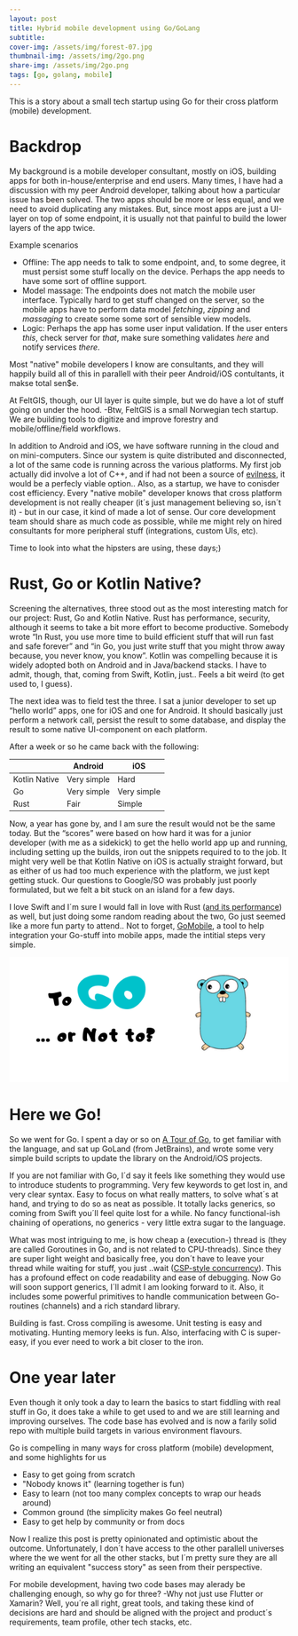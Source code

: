 ```yaml
---
layout: post
title: Hybrid mobile development using Go/GoLang
subtitle: 
cover-img: /assets/img/forest-07.jpg
thumbnail-img: /assets/img/2go.png
share-img: /assets/img/2go.png
tags: [go, golang, mobile]
---
```


This is a story about a small tech startup using Go for their cross platform (mobile) development. 

# Backdrop

My background is a mobile developer consultant, mostly on iOS, building apps for both in-house/enterprise and end users. Many times, I have had a discussion with my peer Android developer, talking about how a particular issue has been solved. The two apps should be more or less equal, and we need to avoid duplicating any mistakes. But, since most apps are just a UI-layer on top of some endpoint, it is usually not that painful to build the lower layers of the app twice. 

Example scenarios

* Offline: The app needs to talk to some endpoint, and, to some degree, it must persist some stuff locally on the device. Perhaps the app needs to have some sort of offline support. 
* Model massage: The endpoints does not match the mobile user interface. Typically hard to get stuff changed on the server, so the mobile apps have to perform data model *fetching*, *zipping* and *massaging* to create some some sort of sensible view models.
* Logic: Perhaps the app has some user input validation. If the user enters *this*, check server for *that*, make sure something validates *here* and notify services *there*.  

Most "native" mobile developers I know are consultants, and they will happily build all of this in parallell with their peer Android/iOS contultants, it makse total sen$e.  

At FeltGIS, though, our UI layer is quite simple, but we do have a lot of stuff going on under the hood. -Btw, FeltGIS is a small Norwegian tech startup. We are building tools to digitize and improve forestry and mobile/offline/field workflows. 

In addition to Android and iOS, we have software running in the cloud and on mini-computers. Since our system is quite distributed and disconnected, a lot of the same code is running across the various platforms. My first job actually did involve a lot of C++, and if had not been a source of [evilness](https://sites.google.com/site/dustingetz/dev/cpp-is-evil), it would be a perfecly viable option.. Also, as a startup, we have to conisder cost efficiency. Every "native mobile" developer knows that cross platform development is not really cheaper (it´s just management believing so, isn´t it) - but in our case, it kind of made a lot of sense. Our core development team should share as much code as possible, while me might rely on hired consultants for more peripheral stuff (integrations, custom UIs, etc).

Time to look into what the hipsters are using, these days;)

# Rust, Go or Kotlin Native?

Screening the alternatives, three stood out as the most interesting match for our project: Rust, Go and Kotlin Native. Rust has performance, security, although it seems to take a bit more effort to become productive. Somebody wrote “In Rust, you use more time to build efficient stuff that will run fast and safe forever” and “in Go, you just write stuff that you might throw away because, you never know, you know”. Kotlin was compelling because it is widely adopted both on Android and in Java/backend stacks. I have to admit, though, that, coming from Swift, Kotlin, just.. Feels a bit weird (to get used to, I guess). 

The next idea was to field test the three.  I sat a junior developer to set up “hello world” apps, one for iOS and one for Android. It should basically just perform a network call, persist the result to some database, and display the result to some native UI-component on each platform. 

After a week or so he came back with the following:

|               | Android     | iOS         |
| ------------- | ----------- | ----------- |
| Kotlin Native | Very simple | Hard        |
| Go            | Very simple | Very simple |
| Rust          | Fair        | Simple      |

Now, a year has gone by, and I am sure the result would not be the same today. But the “scores” were based on how hard it was for a junior developer (with me as a sidekick) to get the hello world app up and running, including setting up the builds, iron out the snippets required to to the job. It might very well be that Kotlin Native on iOS is actually straight forward, but as either of us had too much experience with the platform, we just kept getting stuck. Our questions to Google/SO was probably just poorly formulated, but we felt a bit stuck on an island for a few days. 

I love Swift and I´m sure I would fall in love with Rust ([and its performance](https://benchmarksgame-team.pages.debian.net/benchmarksgame/fastest/go-rust.html)) as well, but just doing some random reading about the two, Go just seemed like a more fun party to attend.. Not to forget, [GoMobile](https://pkg.go.dev/golang.org/x/mobile/cmd/gomobile), a tool to help integration your Go-stuff into mobile apps, made the intitial steps very simple. 

![](/assets/img/2go.png)

# Here we Go!

So we went for Go. I spent a day or so on [A Tour of Go](https://tour.golang.org/welcome/1), to get familiar with the language, and sat up GoLand (from JetBrains), and wrote some very simple build scripts to update the library on the Android/iOS projects. 

If you are not familiar with Go, I´d say it feels like something they would use to introduce students to programming. Very few keywords to get lost in, and very clear syntax. Easy to focus on what really matters, to solve what´s at hand, and trying to do so as neat as possible. It totally lacks generics, so coming from Swift you´ll feel quite lost for a while. No fancy functional-ish chaining of operations, no generics - very little extra sugar to the language. 

What was most intriguing to me, is how cheap a (execution-) thread is (they are called Goroutines in Go, and is not related to CPU-threads). Since they are super light weight and basically free, you don´t have to leave your thread while waiting for stuff, you just ..wait ([CSP-style concurrency](https://en.wikipedia.org/wiki/Communicating_sequential_processes)). This has a profound effect on code readability and ease of debugging. Now Go will soon support generics, I´ll admit I am looking forward to it. Also, it includes some powerful primitives to handle communication between Go-routines (channels) and a rich standard library. 

Building is fast. Cross compiling is awesome. Unit testing is easy and motivating. Hunting memory leeks is fun. Also, interfacing with C is super-easy, if you ever need to work a bit closer to the iron. 

# One year later

Even though it only took a day to learn the basics to start fiddling with real stuff in Go, it does take a while to get used to and we are still learning and improving ourselves. The code base has evolved and is now a farily solid repo with multiple build targets in various environment flavours. 

Go is compelling in many ways for cross platform (mobile) development, and some highlights for us 

* Easy to get going from scratch
* "Nobody knows it" (learning together is fun)
* Easy to learn (not too many complex concepts to wrap our heads around)
* Common ground (the simplicity makes Go feel neutral)
* Easy to get help by community or from docs

Now I realize this post is pretty opinionated and optimistic about the outcome. Unfortunately, I don´t have access to the other parallell universes where the we went for all the other stacks, but I´m pretty sure they are all writing an equivalent "success story" as seen from their perspective. 

For mobile development, having two code bases may alerady be challenging enough, so why go for three? -Why not just use Flutter or Xamarin? Well, you´re all right, great tools, and taking these kind of decisions are hard and should be aligned with the project and product´s requirements, team profile, other tech stacks, etc. 

